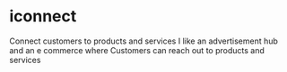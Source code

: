 # iconnect
Connect  customers to products and services
I like an advertisement hub and an e commerce where
Customers can reach out to products and services
